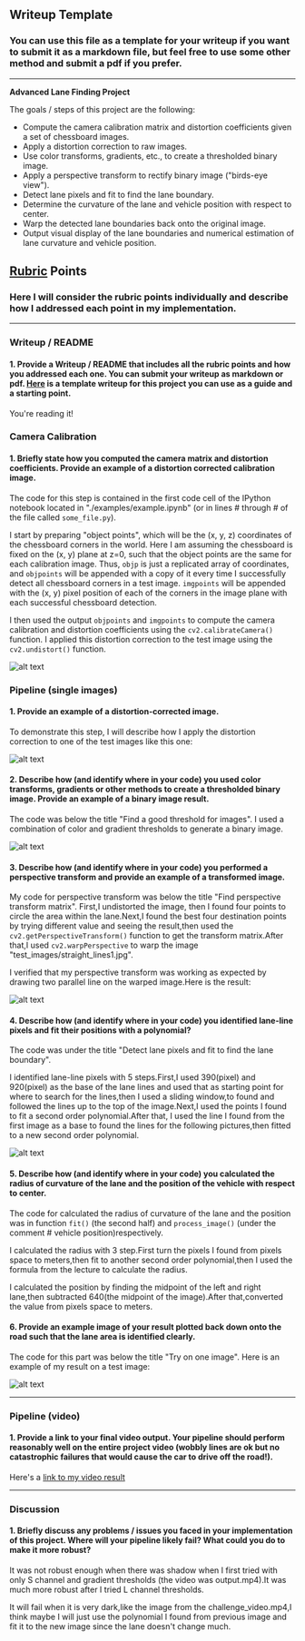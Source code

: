 ## Writeup Template

### You can use this file as a template for your writeup if you want to submit it as a markdown file, but feel free to use some other method and submit a pdf if you prefer.

---

**Advanced Lane Finding Project**

The goals / steps of this project are the following:

* Compute the camera calibration matrix and distortion coefficients given a set of chessboard images.
* Apply a distortion correction to raw images.
* Use color transforms, gradients, etc., to create a thresholded binary image.
* Apply a perspective transform to rectify binary image ("birds-eye view").
* Detect lane pixels and fit to find the lane boundary.
* Determine the curvature of the lane and vehicle position with respect to center.
* Warp the detected lane boundaries back onto the original image.
* Output visual display of the lane boundaries and numerical estimation of lane curvature and vehicle position.

[//]: # (Image References)

[image1]: ./output_images/undistort_output.png "Undistorted"
[image2]: ./output_images/undist.jpg "Road Transformed"
[image3]: ./output_images/binary_combo_example.jpg "Binary Example"
[image4]: ./output_images/warped_straight_lines.jpg "Warp Example"
[image5]: ./output_images/color_fit_lines.jpg "Fit Visual"
[image6]: ./output_images/example_output.jpg "Output"
[video1]: ./output1.mp4 "Video"

## [Rubric](https://review.udacity.com/#!/rubrics/571/view) Points

### Here I will consider the rubric points individually and describe how I addressed each point in my implementation.  

---

### Writeup / README

#### 1. Provide a Writeup / README that includes all the rubric points and how you addressed each one.  You can submit your writeup as markdown or pdf.  [Here](https://github.com/udacity/CarND-Advanced-Lane-Lines/blob/master/writeup_template.md) is a template writeup for this project you can use as a guide and a starting point.  

You're reading it!

### Camera Calibration

#### 1. Briefly state how you computed the camera matrix and distortion coefficients. Provide an example of a distortion corrected calibration image.

The code for this step is contained in the first code cell of the IPython notebook located in "./examples/example.ipynb" (or in lines # through # of the file called `some_file.py`).  

I start by preparing "object points", which will be the (x, y, z) coordinates of the chessboard corners in the world. Here I am assuming the chessboard is fixed on the (x, y) plane at z=0, such that the object points are the same for each calibration image.  Thus, `objp` is just a replicated array of coordinates, and `objpoints` will be appended with a copy of it every time I successfully detect all chessboard corners in a test image.  `imgpoints` will be appended with the (x, y) pixel position of each of the corners in the image plane with each successful chessboard detection.  

I then used the output `objpoints` and `imgpoints` to compute the camera calibration and distortion coefficients using the `cv2.calibrateCamera()` function.  I applied this distortion correction to the test image using the `cv2.undistort()` function.

![alt text][image1]

### Pipeline (single images)

#### 1. Provide an example of a distortion-corrected image.

To demonstrate this step, I will describe how I apply the distortion correction to one of the test images like this one:

![alt text][image2]

#### 2. Describe how (and identify where in your code) you used color transforms, gradients or other methods to create a thresholded binary image.  Provide an example of a binary image result.

The code was below the title "Find a good threshold for images".
I used a combination of color and gradient thresholds to generate a binary image.

![alt text][image3]

#### 3. Describe how (and identify where in your code) you performed a perspective transform and provide an example of a transformed image.

My code for perspective transform was below the title "Find perspective transform matrix".
First,I undistorted the image, then I found four points to circle the area within the lane.Next,I found the best four destination points by trying different value and seeing the result,then used the `cv2.getPerspectiveTransform()` function to get the transform matrix.After that,I used `cv2.warpPerspective` to warp the image "test_images/straight_lines1.jpg".

I verified that my perspective transform was working as expected by drawing two parallel line on the warped image.Here is the result:

![alt text][image4]

#### 4. Describe how (and identify where in your code) you identified lane-line pixels and fit their positions with a polynomial?

The code was under the title "Detect lane pixels and fit to find the lane boundary".

I identified lane-line pixels with 5 steps.First,I used 390(pixel) and 920(pixel) as the base of the lane lines and used that as starting point for where to search for the lines,then I used a sliding window,to found and followed the lines up to the top of the image.Next,I used the points I found to fit a second order polynomial.After that, I used the line I found from the first image as a base to found the lines for the following pictures,then fitted to a new second order polynomial.

![alt text][image5]

#### 5. Describe how (and identify where in your code) you calculated the radius of curvature of the lane and the position of the vehicle with respect to center.

The code for calculated the radius of curvature of the lane and the position was in function `fit()` (the second half) and `process_image()` (under the comment # vehicle position)respectively.

I calculated the radius with 3 step.First turn the pixels I found from pixels space to meters,then fit to another second order polynomial,then I used the formula from the lecture to calculate the radius.

I calculated the position by finding the midpoint of the left and right lane,then subtracted 640(the midpoint of the image).After that,converted the value from pixels space to meters.


#### 6. Provide an example image of your result plotted back down onto the road such that the lane area is identified clearly.

The code for this part was below the title 
"Try on one image".  Here is an example of my result on a test image:

![alt text][image6]

---

### Pipeline (video)

#### 1. Provide a link to your final video output.  Your pipeline should perform reasonably well on the entire project video (wobbly lines are ok but no catastrophic failures that would cause the car to drive off the road!).

Here's a [link to my video result](./output1.mp4)

---

### Discussion

#### 1. Briefly discuss any problems / issues you faced in your implementation of this project.  Where will your pipeline likely fail?  What could you do to make it more robust?

It was not robust enough when there was shadow when I first tried with only S channel and gradient thresholds (the video was output.mp4).It was much more robust after I tried L channel thresholds.
 
It will fail when it is very dark,like the image from the challenge_video.mp4,I think maybe I will just use the polynomial I found from previous image and fit it to the new image since the lane doesn't change much.
 
